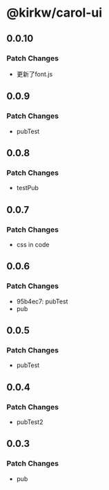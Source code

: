 # @kirkw/carol-ui

## 0.0.10

### Patch Changes

- 更新了font.js

## 0.0.9

### Patch Changes

- pubTest

## 0.0.8

### Patch Changes

- testPub

## 0.0.7

### Patch Changes

- css in code

## 0.0.6

### Patch Changes

- 95b4ec7: pubTest
- pub

## 0.0.5

### Patch Changes

- pubTest

## 0.0.4

### Patch Changes

- pubTest2

## 0.0.3

### Patch Changes

- pub
